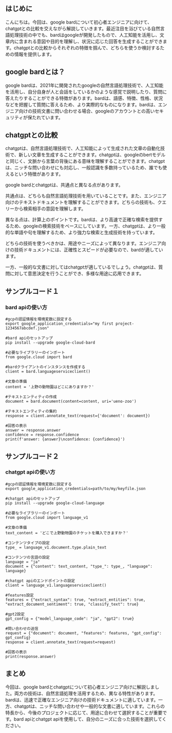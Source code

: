 <!--
title: 【比較】Google Bardとは？ChatGPTとの比較
tags: Google,Bard,比較
id: 
private: false
-->

## はじめに

こんにちは。今回は、google bardについて初心者エンジニアに向けて、chatgptとの比較を交えながら解説していきます。最近注目を浴びている自然言語処理技術の中でも、bardはgoogleが開発したもので、人工知能を活用し、文章内に含まれる意図や目的を理解し、状況に応じた回答を生成することができます。chatgptとの比較からそれぞれの特徴を掴んで、どちらを使うか検討するための情報を提供します。

## google bardとは？

google bardは、2021年に開発されたgoogleの自然言語処理技術で、人工知能を活用し、自分自身が人と会話をしているかのような感覚で説明したり、質問に答えたりすることができる特徴があります。bardは、語感、特徴、性格、状況などを把握して質問に答えるため、より実際的なものになります。bardは、エンジニア向けの技術文書に問い合わせる場合、googleのアカウントとの高いセキュリティが保たれています。

## chatgptとの比較

chatgptは、自然言語処理技術で、人工知能によって生成された文章の自動化技術で、新しい文章を生成することができます。chatgptは、googleのbertモデルと同じく、文脈から言葉の背後にある意味を理解することができます。chatgptは、ニッチな問い合わせにも対応し、一般認識を多数持っているため、誰でも使えるという特徴があります。

google bardとchatgptは、共通点と異なる点があります。

共通点は、どちらも自然言語処理技術を用いていることです。また、エンジニア向けのテキストドキュメントを理解することができます。どちらの技術も、クエリーから検索相手の意図を理解します。

異なる点は、計算上のポイントです。bardは、より高速で正確な検索を提供するため、googleの検索技術をベースにしています。一方、chatgptは、より一般的な単語や句を理解するため、より強力な検索と生成技術を持っています。

どちらの技術を使うべきかは、用途やニーズによって異なります。エンジニア向けの技術ドキュメントには、正確性とスピードが必要なので、bardが適しています。　

一方、一般的な文書に対してはchatgptが適しているでしょう。chatgptは、質問に対して意思決定を行うことができ、多様な用途に応用できます。

## サンプルコード１

### bard apiの使い方
```
#gcpの認証情報を環境変数に設定する
export google_application_credentials="my first project-1234567abcdef.json"

#bard apiのセットアップ
pip install --upgrade google-cloud-bard

#必要なライブラリーのインポート
from google.cloud import bard

#bardクライアントのインスタンスを作成する
client = bard.languageserviceclient()

#文章の準備
content = '上野の動物園はどこにありますか？'

#テキストエンティティの作成
document = bard.document(content=content, uri='ueno-zoo')

#テキストエンティティの集約
response = client.annotate_text(request={'document': document})

#回答の表示
answer = response.answer
confidence = response.confidence
print(f'answer: {answer}\nconfidence: {confidence}')
```

## サンプルコード２

### chatgpt apiの使い方

```
#gcpの認証情報を環境変数に設定する
export google_application_credentials=path/to/my/keyfile.json

#chatgpt apiのセットアップ
pip install --upgrade google-cloud-language

#必要なライブラリーのインポート
from google.cloud import language_v1

#文章の準備
text_content = 'どこで上野動物園のチケットを購入できますか？'

#コンテンツタイプの設定
type_ = language_v1.document.type.plain_text

#コンテンツの言語の設定
language = "ja"
document = {"content": text_content, "type_": type_, "language": language}

#chatgpt apiのエンドポイントの設定
client = language_v1.languageserviceclient()

#features設定
features = {"extract_syntax": true, "extract_entities": true, "extract_document_sentiment": true, "classify_text": true}

#gpt2設定
gpt_config = {"model_language_code": "ja", "gpt2": true}

#問い合わせの送信
request = {"document": document, "features": features, "gpt_config": gpt_config}
response = client.annotate_text(request=request)

#回答の表示
print(response.answer)
```

## まとめ

今回は、google bardとchatgptについて初心者エンジニア向けに解説しました。両方の技術は、自然言語処理を活用するため、異なる特性があります。bardは、迅速で正確なエンジニア向けの技術ドキュメントに適しています。一方、chatgptは、ニッチな問い合わせや一般的な文書に適しています。これらの特長から、今後のプロジェクトに応じて、用途に合わせて選択することが重要です。bard apiとchatgpt apiを使用して、自分のニーズに合った技術を選択してください。
